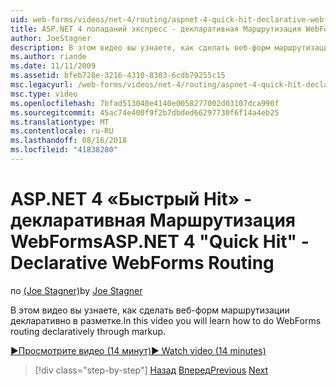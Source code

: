 ```yaml
---
uid: web-forms/videos/net-4/routing/aspnet-4-quick-hit-declarative-webforms-routing
title: ASP.NET 4 попаданий экспресс - декларативная Маршрутизация WebForms
author: JoeStagner
description: В этом видео вы узнаете, как сделать веб-форм маршрутизации декларативно в разметке.
ms.author: riande
ms.date: 11/11/2009
ms.assetid: bfeb728e-3216-4310-8303-6cdb79255c15
msc.legacyurl: /web-forms/videos/net-4/routing/aspnet-4-quick-hit-declarative-webforms-routing
msc.type: video
ms.openlocfilehash: 7bfad513040e4140e0058277002d03107dca990f
ms.sourcegitcommit: 45ac74e400f9f2b7dbded66297730f6f14a4eb25
ms.translationtype: MT
ms.contentlocale: ru-RU
ms.lasthandoff: 08/16/2018
ms.locfileid: "41838280"
---
```

<a name="aspnet-4-quick-hit---declarative-webforms-routing"></a><span data-ttu-id="d1c60-103">ASP.NET 4 «Быстрый Hit» - декларативная Маршрутизация WebForms</span><span class="sxs-lookup"><span data-stu-id="d1c60-103">ASP.NET 4 "Quick Hit" - Declarative WebForms Routing</span></span>
====================
<span data-ttu-id="d1c60-104">по [(Joe Stagner)](https://github.com/JoeStagner)</span><span class="sxs-lookup"><span data-stu-id="d1c60-104">by [Joe Stagner](https://github.com/JoeStagner)</span></span>

<span data-ttu-id="d1c60-105">В этом видео вы узнаете, как сделать веб-форм маршрутизации декларативно в разметке.</span><span class="sxs-lookup"><span data-stu-id="d1c60-105">In this video you will learn how to do WebForms routing declaratively through markup.</span></span> 

[<span data-ttu-id="d1c60-106">&#9654;Просмотрите видео (14 минут)</span><span class="sxs-lookup"><span data-stu-id="d1c60-106">&#9654; Watch video (14 minutes)</span></span>](https://channel9.msdn.com/Blogs/ASP-NET-Site-Videos/aspnet-4-quick-hit-declarative-webforms-routing)

> [!div class="step-by-step"]
> <span data-ttu-id="d1c60-107">[Назад](aspnet-4-quick-hit-imperative-webforms-routing.md)
> [Вперед](aspnet-4-quick-hit-outbound-webforms-routing.md)</span><span class="sxs-lookup"><span data-stu-id="d1c60-107">[Previous](aspnet-4-quick-hit-imperative-webforms-routing.md)
[Next](aspnet-4-quick-hit-outbound-webforms-routing.md)</span></span>
